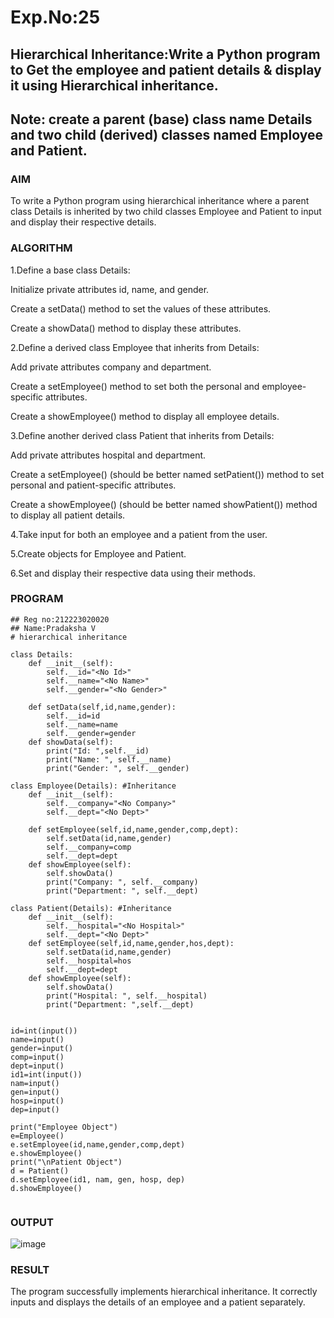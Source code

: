 # Exp.No:25  
## Hierarchical Inheritance:Write a Python program to Get the employee  and patient details & display it using Hierarchical inheritance.
## Note: create a parent (base) class name Details and two child (derived) classes named Employee and Patient.

### AIM  
To write a Python program using hierarchical inheritance where a parent class Details is inherited by two child classes Employee and Patient to input and display their respective details.


### ALGORITHM
1.Define a base class Details:

Initialize private attributes id, name, and gender.

Create a setData() method to set the values of these attributes.

Create a showData() method to display these attributes.

2.Define a derived class Employee that inherits from Details:

Add private attributes company and department.

Create a setEmployee() method to set both the personal and employee-specific attributes.

Create a showEmployee() method to display all employee details.

3.Define another derived class Patient that inherits from Details:

Add private attributes hospital and department.

Create a setEmployee() (should be better named setPatient()) method to set personal and patient-specific attributes.

Create a showEmployee() (should be better named showPatient()) method to display all patient details.

4.Take input for both an employee and a patient from the user.

5.Create objects for Employee and Patient.

6.Set and display their respective data using their methods.


### PROGRAM
```
## Reg no:212223020020
## Name:Pradaksha V
# hierarchical inheritance

class Details:
    def __init__(self):
        self.__id="<No Id>"
        self.__name="<No Name>"
        self.__gender="<No Gender>"
        
    def setData(self,id,name,gender):
        self.__id=id
        self.__name=name
        self.__gender=gender
    def showData(self):
        print("Id: ",self.__id)
        print("Name: ", self.__name)
        print("Gender: ", self.__gender)

class Employee(Details): #Inheritance
    def __init__(self):
        self.__company="<No Company>"
        self.__dept="<No Dept>"
        
    def setEmployee(self,id,name,gender,comp,dept):
        self.setData(id,name,gender)
        self.__company=comp
        self.__dept=dept
    def showEmployee(self):
        self.showData()
        print("Company: ", self.__company)
        print("Department: ", self.__dept)

class Patient(Details): #Inheritance
    def __init__(self):
        self.__hospital="<No Hospital>"
        self.__dept="<No Dept>"
    def setEmployee(self,id,name,gender,hos,dept):
        self.setData(id,name,gender)
        self.__hospital=hos
        self.__dept=dept
    def showEmployee(self):
        self.showData()
        print("Hospital: ", self.__hospital)
        print("Department: ",self.__dept)
        

id=int(input())
name=input()
gender=input()
comp=input()
dept=input()
id1=int(input())
nam=input()
gen=input()
hosp=input()
dep=input()

print("Employee Object")
e=Employee()
e.setEmployee(id,name,gender,comp,dept)
e.showEmployee()
print("\nPatient Object")
d = Patient()
d.setEmployee(id1, nam, gen, hosp, dep)
d.showEmployee()


```

### OUTPUT  
![image](https://github.com/user-attachments/assets/7a51b722-2b65-4e3b-8916-efd4611d792e)



### RESULT
The program successfully implements hierarchical inheritance.
It correctly inputs and displays the details of an employee and a patient separately.

